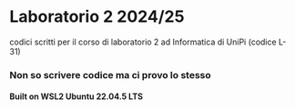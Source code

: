 # Laboratorio 2 2024/25
codici scritti per il corso di laboratorio 2 ad Informatica di UniPi (codice L-31)  

### Non so scrivere codice ma ci provo lo stesso
#### Built on WSL2 Ubuntu 22.04.5 LTS
